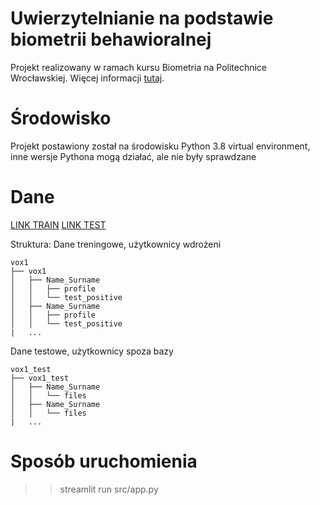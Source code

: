 # Uwierzytelnianie na podstawie biometrii behawioralnej

Projekt realizowany w ramach kursu Biometria na Politechnice Wrocławskiej. Więcej informacji [tutaj](https://www.syga.ai.pwr.edu.pl/courses/bio/P2.pdf).


# Środowisko

Projekt postawiony został na środowisku Python 3.8 virtual environment, inne wersje Pythona mogą działać, ale nie były sprawdzane

# Dane

[LINK TRAIN](https://drive.google.com/file/d/1Lgv1oxXlzoDudMPcmbfjX0-C8nIB7Bm7/view?usp=sharing)
[LINK TEST](https://drive.google.com/file/d/11mO9XGT7M_66HTFQu1PNLSDoKk-e0xrw/view?usp=sharing)

Struktura:
Dane treningowe, użytkownicy wdrożeni

```
vox1
├── vox1
│   ├── Name_Surname
│   │   ├── profile
│   │   └── test_positive
│   ├── Name_Surname
│   │   ├── profile
│   │   └── test_positive
|   ...
```

Dane testowe, użytkownicy spoza bazy
```
vox1_test
├── vox1_test
│   ├── Name_Surname
│   │   └── files
│   ├── Name_Surname
│   │   └── files
|   ...
```

# Sposób uruchomienia

>> streamlit run src/app.py
